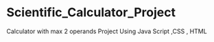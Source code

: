 # Scientific_Calculator_Project
Calculator with max 2 operands Project Using Java Script ,CSS , HTML 
